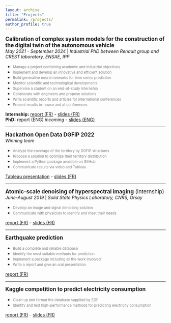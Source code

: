 ```yaml
---
layout: archive
title: "Projects"
permalink: /projects/
author_profile: true
---
```


<span style="font-size:1.2em; ">**Calibration of complex system models for the construction of the digital twin of the autonomous vehicle**</span>  
*May 2021 - September 2024* | *Industrial PhD between Renault group and CREST laboratory, ENSAE, IPP*
  - <span style="color:grey; font-size:0.8em; ">Manage a project combining academic and industrial objectives
  - <span style="color:grey; font-size:0.8em; ">Implement and develop an innovative and efficient solution
  - <span style="color:grey; font-size:0.8em; ">Build generative neural networks for time series prediction
  - <span style="color:grey; font-size:0.8em; ">Monitor scientific and technological developments
  - <span style="color:grey; font-size:0.8em; ">Supervise a student on an end-of-study internship
  - <span style="color:grey; font-size:0.8em; ">Collaborate with engineers and propose solutions
  - <span style="color:grey; font-size:0.8em; ">Write scientific reports and articles for international conferences
  - <span style="color:grey; font-size:0.8em; ">Present results in-house and at conferences

**Internship:** [report (FR)](../files/rapport_stage_renault.pdf) - [slides (FR)](../files/slides_stage_renault.pdf)  
**PhD:** report (ENG) *incoming* - [slides (ENG)](../files/presentation_these.pdf)

***

<span style="font-size:1.2em; ">**Hackathon Open Data DGFiP 2022**</span>  
*Winning team*  
  - <span style="color:grey; font-size:0.8em; ">Analyze the coverage of the territory by DGFiP structures</span>  
  - <span style="color:grey; font-size:0.8em; ">Propose a solution to optimize their territory distribution</span>
  - <span style="color:grey; font-size:0.8em; ">Implement a Python package available on GitHub</span>
  - <span style="color:grey; font-size:0.8em; ">Communicate results via video and Tableau</span>

[Tableau presentation](https://public.tableau.com/shared/GWRPYTN2D?:display_count=n&:origin=viz_share_link) - [slides (FR)](../files/slides_dgfip.pdf)

***

<span style="font-size:1.2em; ">**Atomic-scale denoising of hyperspectral imaging** (internship)</span>  
*June-August 2019* | *Solid State Physics Laboratory, CNRS, Orsay*  
  - <span style="color:grey; font-size:0.8em; ">Develop an image and signal denoising solution
  - <span style="color:grey; font-size:0.8em; ">Communicate with physicists to identify and meet their needs

[report (FR)](../files/rapport_images.pdf) - [slides (FR)](../files/diapos_images.pdf)

***

<span style="font-size:1.2em; ">**Earthquake prediction**</span>  
  - <span style="color:grey; font-size:0.8em; ">Build a complete and reliable database</span>
  - <span style="color:grey; font-size:0.8em; ">Identify the most suitable methods for prediction</span>
  - <span style="color:grey; font-size:0.8em; ">Implement a package including all the work involved</span>
  - <span style="color:grey; font-size:0.8em; ">Write a report and give an oral presentation</span>

[report (FR)](../files/seismes_rapport.pdf)

***

<span style="font-size:1.2em; ">**Kaggle competition to predict electricity consumption**</span>
  - <span style="color:grey; font-size:0.8em; ">Clean up and format the database supplied by EDF</span>
  - <span style="color:grey; font-size:0.8em; ">Identify and test high-performance methods for predicting electricity consumption</span>

[report (FR)](../files/kaggle_rapport.html) - [slides (FR)](../files/diapos_kaggle.pdf)
